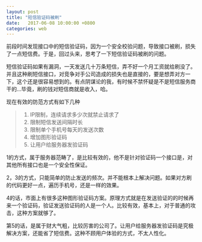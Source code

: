 ```yaml
---
layout: post
title: "短信验证码被刷"
date:   2017-06-08 10:00:00 +0800
categories: web
---
```


前段时间发现接口中的短信验证码，因为一个安全校验问题，导致接口被刷，损失了一点短信费。于是，回过头来，思考了一下短信验证码被刷的问题。

短信验证码如果有漏洞，一天发送几十万条短信，弄不好一个月工资就给刷没了。并且这种刷短信接口，对竞争对手公司造成的损失也是直接的，要是想弄对方一下，这个还是很容易想到的。有点阴谋论的我，有时候不禁怀疑是不是短信服务商干的...毕竟，刷的钱对短信商就是收入，哈。

现在有效的防范方式有如下几种

>1. IP限制，连续请求多少次就禁止请求了
>2. 限制短信发送间隔时长
>3. 限制单个手机号每天的发送次数
>4. 增加图形验证码
>5. 让用户给服务器发验证码

1的方式，属于服务器范畴了，是比较有效的，他不是针对验证码一个接口是，对其他所有接口也是一个安全性保证。

2，3的方式，只能简单的防止发送的频次。并不能根本上解决问题。如果对方刷的代码更好一点，遍历手机号，还是一样的效果。

4的话，市面上有很多这种图形验证码方案。原理方式就是在发送验证的的时候再来一个验证码，验证发送验证码的人是一个人。比较有效，基本上，对于普通的攻击，这种方案就够了。

第5的话，是属于财大气粗，比较厉害的公司了。让用户给服务器发验证码是究极解决方案，还能省了短信费。这种不顾用户体验的方式，不太人性化。